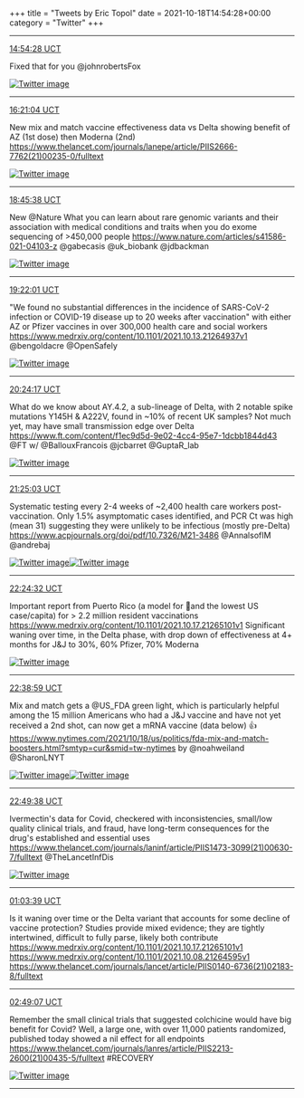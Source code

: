 +++
title = "Tweets by Eric Topol" 
date = 2021-10-18T14:54:28+00:00
category = "Twitter"
+++


---

<a href="https://twitter.com/erictopol/status/1450113051949109250" target="_blank" rel="noreferer">14:54:28 UCT</a>

Fixed that for you @johnrobertsFox 

<a href="FB_WHkOVgAA5Jkt.jpg"  ><img src="FB_WHkOVgAA5Jkt.jpg" alt="Twitter image" ></img></a>

---

<a href="https://twitter.com/erictopol/status/1450134848652263425" target="_blank" rel="noreferer">16:21:04 UCT</a>

New mix and match vaccine effectiveness data vs Delta showing benefit of AZ (1st dose) then Moderna (2nd)
https://www.thelancet.com/journals/lanepe/article/PIIS2666-7762(21)00235-0/fulltext 

<a href="FB_p7JRVkAUkVGK.jpg"  ><img src="FB_p7JRVkAUkVGK.jpg" alt="Twitter image" ></img></a>

---

<a href="https://twitter.com/erictopol/status/1450171227021086720" target="_blank" rel="noreferer">18:45:38 UCT</a>

New @Nature 
What you can learn about rare genomic variants and their association with medical conditions and traits when you do exome sequencing of  &gt;450,000 people
https://www.nature.com/articles/s41586-021-04103-z
@gabecasis @uk_biobank @jdbackman 

<a href="FCAKO3cUUAAx82R.jpg"  ><img src="FCAKO3cUUAAx82R.jpg" alt="Twitter image" ></img></a>

---

<a href="https://twitter.com/erictopol/status/1450180384319148034" target="_blank" rel="noreferer">19:22:01 UCT</a>

"We found no substantial differences in the incidence of SARS-CoV-2 infection or COVID-19 disease up to 20 weeks after vaccination" with either AZ or Pfizer  vaccines in over 300,000 health care and social workers https://www.medrxiv.org/content/10.1101/2021.10.13.21264937v1 @bengoldacre @OpenSafely 

<a href="FCASUeJVcAE-1c-.jpg"  ><img src="FCASUeJVcAE-1c-.jpg" alt="Twitter image" ></img></a>

---

<a href="https://twitter.com/erictopol/status/1450196056713555972" target="_blank" rel="noreferer">20:24:17 UCT</a>

What do we know about AY.4.2, a sub-lineage of Delta,  with 2 notable spike mutations Y145H &amp; A222V, found in ~10% of recent UK samples?
Not much yet, may have small transmission edge over Delta
https://www.ft.com/content/f1ec9d5d-9e02-4cc4-95e7-1dcbb1844d43 @FT
w/ @BallouxFrancois @jcbarret @GuptaR_lab 

<a href="FCAgGd4VUAE6-5w.jpg"  ><img src="FCAgGd4VUAE6-5w.jpg" alt="Twitter image" ></img></a>

---

<a href="https://twitter.com/erictopol/status/1450211347703091201" target="_blank" rel="noreferer">21:25:03 UCT</a>

Systematic testing every 2-4 weeks of ~2,400 health care workers post-vaccination. Only 1.5% asymptomatic cases identified, and PCR Ct was high (mean 31) suggesting they were unlikely to be infectious (mostly pre-Delta)
https://www.acpjournals.org/doi/pdf/10.7326/M21-3486 @AnnalsofIM @andrebaj 

<a href="FCAs_xHVgAIj83x.jpg"  ><img src="FCAs_xHVgAIj83x.jpg" alt="Twitter image" ></img></a><a href="FCAtBZ7VEAYyxdu.jpg"  ><img src="FCAtBZ7VEAYyxdu.jpg" alt="Twitter image" ></img></a>

---

<a href="https://twitter.com/erictopol/status/1450226314946879493" target="_blank" rel="noreferer">22:24:32 UCT</a>

Important report from Puerto Rico (a model for 💉and the lowest US case/capita) for &gt; 2.2 million resident vaccinations
https://www.medrxiv.org/content/10.1101/2021.10.17.21265101v1
Significant waning over time, in the Delta phase, with drop down of effectiveness at 4+ months for J&amp;J to 30%, 60% Pfizer, 70% Moderna 

<a href="FCA8Zh7VQAMBkGH.jpg"  ><img src="FCA8Zh7VQAMBkGH.jpg" alt="Twitter image" ></img></a>

---

<a href="https://twitter.com/erictopol/status/1450229951706198016" target="_blank" rel="noreferer">22:38:59 UCT</a>

Mix and match gets a @US_FDA green light, which is particularly helpful among the 15 million Americans who had a J&amp;J vaccine and have not yet received a 2nd shot, can now get a mRNA vaccine (data below) 👍
https://www.nytimes.com/2021/10/18/us/politics/fda-mix-and-match-boosters.html?smtyp=cur&smid=tw-nytimes by @noahweiland @SharonLNYT 

<a href="FCBAQiRVkAEIcyY.jpg"  ><img src="FCBAQiRVkAEIcyY.jpg" alt="Twitter image" ></img></a><a href="FCBATLXVEAEkJbQ.jpg"  ><img src="FCBATLXVEAEkJbQ.jpg" alt="Twitter image" ></img></a>

---

<a href="https://twitter.com/erictopol/status/1450232633070292993" target="_blank" rel="noreferer">22:49:38 UCT</a>

Ivermectin's data for Covid, checkered with inconsistencies, small/low quality clinical trials, and fraud, have long-term consequences for the drug's established and essential uses
https://www.thelancet.com/journals/laninf/article/PIIS1473-3099(21)00630-7/fulltext @TheLancetInfDis 

<a href="FCBCpOtUYAE-S4v.jpg"  ><img src="FCBCpOtUYAE-S4v.jpg" alt="Twitter image" ></img></a>

---

<a href="https://twitter.com/erictopol/status/1450266361435807745" target="_blank" rel="noreferer">01:03:39 UCT</a>

Is it waning over time or the Delta variant that accounts for some decline of vaccine protection?
Studies provide mixed evidence; they are tightly intertwined, difficult to fully parse, likely both contribute
https://www.medrxiv.org/content/10.1101/2021.10.17.21265101v1
https://www.medrxiv.org/content/10.1101/2021.10.08.21264595v1
https://www.thelancet.com/journals/lancet/article/PIIS0140-6736(21)02183-8/fulltext



---

<a href="https://twitter.com/erictopol/status/1450292899690659845" target="_blank" rel="noreferer">02:49:07 UCT</a>

Remember the small clinical trials that suggested colchicine would have big benefit for Covid? Well, a large one, with over 11,000 patients randomized, published today showed a nil effect for all endpoints https://www.thelancet.com/journals/lanres/article/PIIS2213-2600(21)00435-5/fulltext #RECOVERY 

<a href="FCB4lRRUcAI8AIB.jpg"  ><img src="FCB4lRRUcAI8AIB.jpg" alt="Twitter image" ></img></a>

---